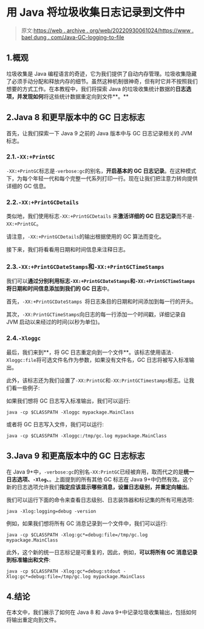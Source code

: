# 用 Java 将垃圾收集日志记录到文件中

> 原文:[https://web . archive . org/web/20220930061024/https://www . bael dung . com/Java-GC-logging-to-file](https://web.archive.org/web/20220930061024/https://www.baeldung.com/java-gc-logging-to-file)

## 1.概观

垃圾收集是 Java 编程语言的奇迹，它为我们提供了自动内存管理。垃圾收集隐藏了必须手动分配和释放内存的细节。虽然这种机制很神奇，但有时它并不按照我们想要的方式工作。在本教程中，我们将探索 Java 的垃圾收集统计数据的**日志选项，并发现如何**将这些统计数据重定向到文件**。**

## 2.Java 8 和更早版本中的 GC 日志标志

首先，让我们探索一下 Java 9 之前的 Java 版本中与 GC 日志记录相关的 JVM 标志。

### 2.1.`-XX:+PrintGC`

`-XX:+PrintGC`标志是`-verbose:gc`的别名，**开启基本的 GC 日志记录**。在这种模式下，为每个年轻一代和每个完整一代系列打印一行。现在让我们把注意力转向提供详细的 GC 信息。

### 2.2.`-XX:+PrintGCDetails`

类似地，我们使用标志`-XX:+PrintGCDetails` 来**激活详细的 GC 日志记录**而不是`-XX:+PrintGC`。

请注意，`-XX:+PrintGCDetails`的输出根据使用的 GC 算法而变化。

接下来，我们将看看用日期和时间信息来注释日志。

### 2.3.`-XX:+PrintGCDateStamps`和`-XX:+PrintGCTimeStamps`

我们可以**通过分别利用标志`-XX:+PrintGCDateStamps`和`-XX:+PrintGCTimeStamps`将日期和时间信息添加到我们的 GC 日志**中。

首先，`-XX:+PrintGCDateStamps `将日志条目的日期和时间添加到每一行的开头。

其次，`-XX:PrintGCTimeStamps`向日志的每一行添加一个时间戳，详细记录自 JVM 启动以来经过的时间(以秒为单位)。

### 2.4.`-Xloggc`

最后，我们来到**，将 GC 日志重定向到一个文件**。该标志使用语法`-Xloggc:file`将可选文件名作为参数，如果没有文件名，GC 日志将被写入标准输出。

此外，该标志还为我们设置了`-XX:PrintGC`和`-XX:PrintGCTimestamps`标志。让我们看一些例子:

如果我们想将 GC 日志写入标准输出，我们可以运行:

```
java -cp $CLASSPATH -Xloggc mypackage.MainClass
```

或者将 GC 日志写入文件，我们可以运行:

`java -cp $CLASSPATH -Xloggc:/tmp/gc.log mypackage.MainClass`

## 3.Java 9 和更高版本中的 GC 日志标志

在 Java 9+中，`-verbose:gc`的别名`-XX:PrintGC`已经被弃用，取而代之的是**统一日志选项、`-Xlog`、**。上面提到的所有其他 GC 标志在 Java 9+中仍然有效。这个新的日志选项允许我们**指定应该显示哪些消息，设置日志级别，并重定向输出**。

我们可以运行下面的命令来查看日志级别、日志装饰器和标记集的所有可用选项:

```
java -Xlog:logging=debug -version 
```

例如，如果我们想将所有 GC 消息记录到一个文件中，我们可以运行:

```
java -cp $CLASSPATH -Xlog:gc*=debug:file=/tmp/gc.log mypackage.MainClass
```

此外，这个新的统一日志标记是可重复的，因此，例如，**可以将所有 GC 消息记录到标准输出和文件**:

```
java -cp $CLASSPATH -Xlog:gc*=debug:stdout -Xlog:gc*=debug:file=/tmp/gc.log mypackage.MainClass
```

## 4.结论

在本文中，我们展示了如何在 Java 8 和 Java 9+中记录垃圾收集输出，包括如何将输出重定向到文件。